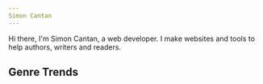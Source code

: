 ```yaml
---
Simon Cantan
---
```

Hi there, I'm Simon Cantan, a web developer. I make websites and tools to help authors, writers and readers.

Genre Trends
---

